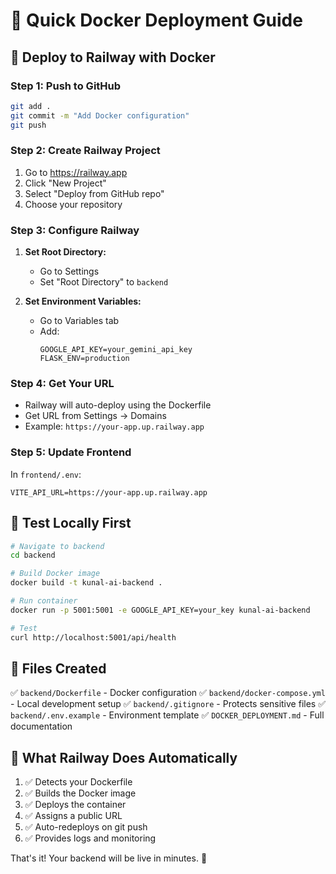 # 🐳 Quick Docker Deployment Guide

## 🚀 Deploy to Railway with Docker

### Step 1: Push to GitHub
```bash
git add .
git commit -m "Add Docker configuration"
git push
```

### Step 2: Create Railway Project
1. Go to https://railway.app
2. Click "New Project"
3. Select "Deploy from GitHub repo"
4. Choose your repository

### Step 3: Configure Railway
1. **Set Root Directory:**
   - Go to Settings
   - Set "Root Directory" to `backend`
   
2. **Set Environment Variables:**
   - Go to Variables tab
   - Add:
     ```
     GOOGLE_API_KEY=your_gemini_api_key
     FLASK_ENV=production
     ```

### Step 4: Get Your URL
- Railway will auto-deploy using the Dockerfile
- Get URL from Settings → Domains
- Example: `https://your-app.up.railway.app`

### Step 5: Update Frontend
In `frontend/.env`:
```env
VITE_API_URL=https://your-app.up.railway.app
```

## 🧪 Test Locally First

```bash
# Navigate to backend
cd backend

# Build Docker image
docker build -t kunal-ai-backend .

# Run container
docker run -p 5001:5001 -e GOOGLE_API_KEY=your_key kunal-ai-backend

# Test
curl http://localhost:5001/api/health
```

## 📁 Files Created

✅ `backend/Dockerfile` - Docker configuration
✅ `backend/docker-compose.yml` - Local development setup
✅ `backend/.gitignore` - Protects sensitive files
✅ `backend/.env.example` - Environment template
✅ `DOCKER_DEPLOYMENT.md` - Full documentation

## 🎯 What Railway Does Automatically

1. ✅ Detects your Dockerfile
2. ✅ Builds the Docker image
3. ✅ Deploys the container
4. ✅ Assigns a public URL
5. ✅ Auto-redeploys on git push
6. ✅ Provides logs and monitoring

That's it! Your backend will be live in minutes. 🚀
